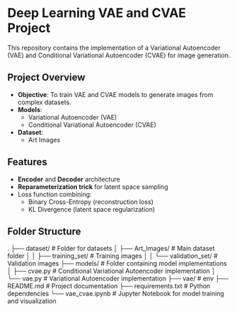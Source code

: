 # Deep Learning VAE and CVAE Project

This repository contains the implementation of a Variational Autoencoder (VAE) and Conditional Variational Autoencoder (CVAE) for image generation.

## Project Overview
- **Objective**: To train VAE and CVAE models to generate images from complex datasets.
- **Models**:
  - Variational Autoencoder (VAE)
  - Conditional Variational Autoencoder (CVAE)
- **Dataset**:
  - Art Images

## Features
- **Encoder** and **Decoder** architecture
- **Reparameterization trick** for latent space sampling
- Loss function combining:
  - Binary Cross-Entropy (reconstruction loss)
  - KL Divergence (latent space regularization)

## Folder Structure
.
├── dataset/                # Folder for datasets
│   ├── Art_Images/         # Main dataset folder
│   │   ├── training_set/   # Training images
│   │   └── validation_set/ # Validation images
├── models/                 # Folder containing model implementations
│   ├── cvae.py             # Conditional Variational Autoencoder implementation
│   └── vae.py              # Variational Autoencoder implementation
├── vae/                    # env
├── README.md               # Project documentation
├── requirements.txt        # Python dependencies
└── vae_cvae.ipynb          # Jupyter Notebook for model training and visualization

